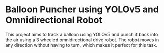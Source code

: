 # Balloon Puncher using YOLOv5 and Omnidirectional Robot

This project aims to track a balloon using YOLOv5 and punch it back into the air using a 3 wheeled omnidirectional drive robot. The robot moves in any direction without having to turn, which makes it perfect for this task.
